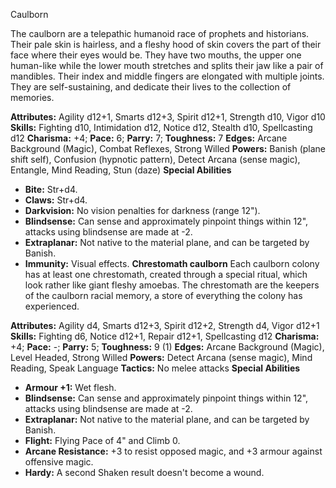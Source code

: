 Caulborn

The caulborn are a telepathic humanoid race of prophets and
historians. Their pale skin is hairless, and a fleshy hood of skin
covers the part of their face where their eyes would be. They have two
mouths, the upper one human-like while the lower mouth stretches and
splits their jaw like a pair of mandibles. Their index and middle
fingers are elongated with multiple joints. They are self-sustaining,
and dedicate their lives to the collection of memories.

**Attributes:** Agility d12+1, Smarts d12+3, Spirit d12+1, Strength d10,
Vigor d10
**Skills:** Fighting d10, Intimidation d12, Notice d12, Stealth d10,
Spellcasting d12
**Charisma:** +4; **Pace:** 6; **Parry:** 7; **Toughness:** 7
**Edges:** Arcane Background (Magic), Combat Reflexes, Strong Willed
**Powers:** Banish (plane shift self), Confusion (hypnotic pattern),
Detect Arcana (sense magic), Entangle, Mind Reading, Stun (daze)
**Special Abilities**
- **Bite:** Str+d4.
- **Claws:** Str+d4.
- **Darkvision:** No vision penalties for darkness (range 12").
- **Blindsense:** Can sense and approximately pinpoint things within
12", attacks using blindsense are made at -2.
- **Extraplanar:** Not native to the material plane, and can be targeted
by Banish.
- **Immunity:** Visual effects.
**Chrestomath caulborn**
Each caulborn colony has at least one chrestomath, created through a
special ritual, which look rather like giant fleshy amoebas. The
chrestomath are the keepers of the caulborn racial memory, a store of
everything the colony has experienced.

**Attributes:** Agility d4, Smarts d12+3, Spirit d12+2, Strength d4,
Vigor d12+1
**Skills:** Fighting d6, Notice d12+1, Repair d12+1, Spellcasting d12
**Charisma:** +4; **Pace:** -; **Parry:** 5; **Toughness:** 9 (1)
**Edges:** Arcane Background (Magic), Level Headed, Strong Willed
**Powers:** Detect Arcana (sense magic), Mind Reading, Speak Language
**Tactics:** No melee attacks
**Special Abilities**
- **Armour +1:** Wet flesh.
- **Blindsense:** Can sense and approximately pinpoint things within
12", attacks using blindsense are made at -2.
- **Extraplanar:** Not native to the material plane, and can be targeted
by Banish.
- **Flight:** Flying Pace of 4" and Climb 0.
- **Arcane Resistance:** +3 to resist opposed magic, and +3 armour
against offensive magic.
- **Hardy:** A second Shaken result doesn't become a wound.

